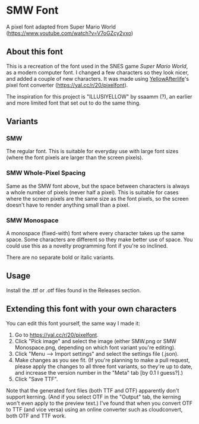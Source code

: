 # SMW Font

A pixel font adapted from Super Mario World
(https://www.youtube.com/watch?v=V7oGZcy2vxo)

## About this font

This is a recreation of the font used in the SNES game *Super Mario World*, as a modern computer font. I changed a few characters so they look nicer, and added a couple of new characters. It was made using [YellowAfterlife](https://yal.cc)'s pixel font converter (https://yal.cc/r/20/pixelfont).

The inspiration for this project is "ILLUSIYELLOW" by ssaamm (?), an earlier and more limited font that set out to do the same thing.

## Variants

### SMW
The regular font. This is suitable for everyday use with large font sizes (where the font pixels are larger than the screen pixels).

### SMW Whole-Pixel Spacing
Same as the SMW font above, but the space between characters is always a whole number of pixels (never half a pixel). This is suitable for cases where the screen pixels are the same size as the font pixels, so the screen doesn't have to render anything small than a pixel.

### SMW Monospace
A monospace (fixed-with) font where every character takes up the same space. Some characters are different so they make better use of space. You could use this as a novelty programming font if you're so inclined.

There are no separate bold or italic variants.

## Usage

Install the .ttf or .otf files found in the Releases section.

## Extending this font with your own characters

You can edit this font yourself, the same way I made it:

1. Go to https://yal.cc/r/20/pixelfont.
2. Click "Pick image" and select the image (either SMW.png or SMW Monospace.png, depending on which font variant you're editing).
3. Click "Menu --> Import settings" and select the settings file (.json).
4. Make changes as you see fit. (If you're planning to make a pull request, please apply the changes to all three font variants, so they're up to date, and increase the version number in the "Meta" tab [by 0.1 I guess?].)
5. Click "Save TTF".

Note that the generated font files (both TTF and OTF) apparently don't support kerning. (And if you select OTF in the "Output" tab, the kerning won't even apply to the preview text.) I've found that when you convert OTF to TTF (and vice versa) using an online converter such as cloudconvert, both OTF and TTF work.

